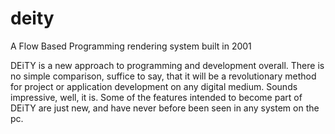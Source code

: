 # deity
A Flow Based Programming rendering system built in 2001

DEiTY is a new approach to programming and development overall. There is no simple comparison, suffice to say, that it will be a revolutionary method for project or application development on any digital medium. Sounds impressive, well, it is. Some of the features intended to become part of DEiTY are just new, and have never before been seen in any system on the pc.
